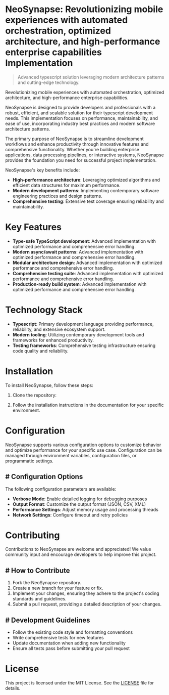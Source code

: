 <!-- fallback_NeoSynapse_20250802203209_56689 -->

# NeoSynapse: Revolutionizing mobile experiences with automated orchestration, optimized architecture, and high-performance enterprise capabilities Implementation
> Advanced typescript solution leveraging modern architecture patterns and cutting-edge technology.

Revolutionizing mobile experiences with automated orchestration, optimized architecture, and high-performance enterprise capabilities.

NeoSynapse is designed to provide developers and professionals with a robust, efficient, and scalable solution for their typescript development needs. This implementation focuses on performance, maintainability, and ease of use, incorporating industry best practices and modern software architecture patterns.

The primary purpose of NeoSynapse is to streamline development workflows and enhance productivity through innovative features and comprehensive functionality. Whether you're building enterprise applications, data processing pipelines, or interactive systems, NeoSynapse provides the foundation you need for successful project implementation.

NeoSynapse's key benefits include:

* **High-performance architecture**: Leveraging optimized algorithms and efficient data structures for maximum performance.
* **Modern development patterns**: Implementing contemporary software engineering practices and design patterns.
* **Comprehensive testing**: Extensive test coverage ensuring reliability and maintainability.

# Key Features

* **Type-safe TypeScript development**: Advanced implementation with optimized performance and comprehensive error handling.
* **Modern async/await patterns**: Advanced implementation with optimized performance and comprehensive error handling.
* **Modular architecture design**: Advanced implementation with optimized performance and comprehensive error handling.
* **Comprehensive testing suite**: Advanced implementation with optimized performance and comprehensive error handling.
* **Production-ready build system**: Advanced implementation with optimized performance and comprehensive error handling.

# Technology Stack

* **Typescript**: Primary development language providing performance, reliability, and extensive ecosystem support.
* **Modern tooling**: Utilizing contemporary development tools and frameworks for enhanced productivity.
* **Testing frameworks**: Comprehensive testing infrastructure ensuring code quality and reliability.

# Installation

To install NeoSynapse, follow these steps:

1. Clone the repository:


2. Follow the installation instructions in the documentation for your specific environment.

# Configuration

NeoSynapse supports various configuration options to customize behavior and optimize performance for your specific use case. Configuration can be managed through environment variables, configuration files, or programmatic settings.

## # Configuration Options

The following configuration parameters are available:

* **Verbose Mode**: Enable detailed logging for debugging purposes
* **Output Format**: Customize the output format (JSON, CSV, XML)
* **Performance Settings**: Adjust memory usage and processing threads
* **Network Settings**: Configure timeout and retry policies

# Contributing

Contributions to NeoSynapse are welcome and appreciated! We value community input and encourage developers to help improve this project.

## # How to Contribute

1. Fork the NeoSynapse repository.
2. Create a new branch for your feature or fix.
3. Implement your changes, ensuring they adhere to the project's coding standards and guidelines.
4. Submit a pull request, providing a detailed description of your changes.

## # Development Guidelines

* Follow the existing code style and formatting conventions
* Write comprehensive tests for new features
* Update documentation when adding new functionality
* Ensure all tests pass before submitting your pull request

# License

This project is licensed under the MIT License. See the [LICENSE](https://github.com/cerenyilmazjinx/NeoSynapse/blob/main/LICENSE) file for details.
